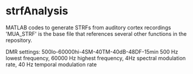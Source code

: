 # strfAnalysis
MATLAB codes to generate STRFs from auditory cortex recordings
'MUA_STRF' is the base file that references several other functions in the repository. 

DMR settings: 500lo-60000hi-4SM-40TM-40dB-48DF-15min
500 Hz lowest frequency, 60000 Hz highest frequency, 4Hz spectral modulation rate, 40 Hz temporal modulation rate
